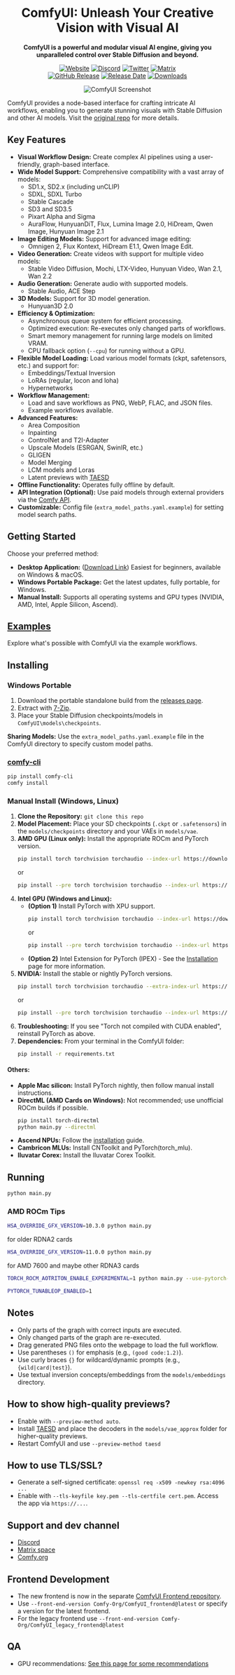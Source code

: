<div align="center">

# ComfyUI: Unleash Your Creative Vision with Visual AI

**ComfyUI is a powerful and modular visual AI engine, giving you unparalleled control over Stable Diffusion and beyond.**

[![Website][website-shield]][website-url]
[![Discord][discord-shield]][discord-url]
[![Twitter][twitter-shield]][twitter-url]
[![Matrix][matrix-shield]][matrix-url]
<br>
[![GitHub Release][github-release-shield]][github-release-link]
[![Release Date][github-release-date-shield]][github-release-link]
[![Downloads][github-downloads-shield]][github-downloads-link]

[matrix-shield]: https://img.shields.io/badge/Matrix-000000?style=flat&logo=matrix&logoColor=white
[matrix-url]: https://app.element.io/#/room/%23comfyui_space%3Amatrix.org
[website-shield]: https://img.shields.io/badge/ComfyOrg-4285F4?style=flat
[website-url]: https://www.comfy.org/
[discord-shield]: https://img.shields.io/badge/dynamic/json?url=https%3A%2F%2Fdiscord.com%2Fapi%2Finvites%2Fcomfyorg%3Fwith_counts%3Dtrue&query=%24.approximate_member_count&logo=discord&logoColor=white&label=Discord&color=green&suffix=%20total
[discord-url]: https://www.comfy.org/discord
[twitter-shield]: https://img.shields.io/twitter/follow/ComfyUI
[twitter-url]: https://x.com/ComfyUI
[github-release-shield]: https://img.shields.io/github/v/release/comfyanonymous/ComfyUI?style=flat&sort=semver
[github-release-link]: https://github.com/comfyanonymous/ComfyUI/releases
[github-release-date-shield]: https://img.shields.io/github/release-date/comfyanonymous/ComfyUI?style=flat
[github-downloads-shield]: https://img.shields.io/github/downloads/comfyanonymous/ComfyUI/total?style=flat
[github-downloads-link]: https://github.com/comfyanonymous/ComfyUI/releases

![ComfyUI Screenshot](https://github.com/user-attachments/assets/7ccaf2c1-9b72-41ae-9a89-5688c94b7abe)
</div>

ComfyUI provides a node-based interface for crafting intricate AI workflows, enabling you to generate stunning visuals with Stable Diffusion and other AI models.  Visit the [original repo](https://github.com/comfyanonymous/ComfyUI) for more details.

## Key Features

*   **Visual Workflow Design:** Create complex AI pipelines using a user-friendly, graph-based interface.
*   **Wide Model Support:**  Comprehensive compatibility with a vast array of models:
    *   SD1.x, SD2.x (including unCLIP)
    *   SDXL, SDXL Turbo
    *   Stable Cascade
    *   SD3 and SD3.5
    *   Pixart Alpha and Sigma
    *   AuraFlow, HunyuanDiT, Flux, Lumina Image 2.0, HiDream, Qwen Image, Hunyuan Image 2.1
*   **Image Editing Models:** Support for advanced image editing:
    *   Omnigen 2, Flux Kontext, HiDream E1.1, Qwen Image Edit.
*   **Video Generation:** Create videos with support for multiple video models:
    *   Stable Video Diffusion, Mochi, LTX-Video, Hunyuan Video, Wan 2.1, Wan 2.2
*   **Audio Generation:**  Generate audio with supported models.
    *   Stable Audio, ACE Step
*   **3D Models:**  Support for 3D model generation.
    *   Hunyuan3D 2.0
*   **Efficiency & Optimization:**
    *   Asynchronous queue system for efficient processing.
    *   Optimized execution: Re-executes only changed parts of workflows.
    *   Smart memory management for running large models on limited VRAM.
    *   CPU fallback option (`--cpu`) for running without a GPU.
*   **Flexible Model Loading:** Load various model formats (ckpt, safetensors, etc.) and support for:
    *   Embeddings/Textual Inversion
    *   LoRAs (regular, locon and loha)
    *   Hypernetworks
*   **Workflow Management:**
    *   Load and save workflows as PNG, WebP, FLAC, and JSON files.
    *   Example workflows available.
*   **Advanced Features:**
    *   Area Composition
    *   Inpainting
    *   ControlNet and T2I-Adapter
    *   Upscale Models (ESRGAN, SwinIR, etc.)
    *   GLIGEN
    *   Model Merging
    *   LCM models and Loras
    *   Latent previews with [TAESD](https://github.com/madebyollin/taesd/)
*   **Offline Functionality:** Operates fully offline by default.
*   **API Integration (Optional):**  Use paid models through external providers via the [Comfy API](https://docs.comfy.org/tutorials/api-nodes/overview).
*   **Customizable:**  Config file (`extra_model_paths.yaml.example`) for setting model search paths.

## Getting Started

Choose your preferred method:

*   **Desktop Application:** ([Download Link](https://www.comfy.org/download)) Easiest for beginners, available on Windows & macOS.
*   **Windows Portable Package:**  Get the latest updates, fully portable, for Windows.
*   **Manual Install:**  Supports all operating systems and GPU types (NVIDIA, AMD, Intel, Apple Silicon, Ascend).

## [Examples](https://comfyanonymous.github.io/ComfyUI_examples/)

Explore what's possible with ComfyUI via the example workflows.

## Installing

### Windows Portable

1.  Download the portable standalone build from the [releases page](https://github.com/comfyanonymous/ComfyUI/releases).
2.  Extract with [7-Zip](https://7-zip.org).
3.  Place your Stable Diffusion checkpoints/models in `ComfyUI\models\checkpoints`.

**Sharing Models:**  Use the `extra_model_paths.yaml.example` file in the ComfyUI directory to specify custom model paths.

### [comfy-cli](https://docs.comfy.org/comfy-cli/getting-started)

```bash
pip install comfy-cli
comfy install
```

### Manual Install (Windows, Linux)

1.  **Clone the Repository:** `git clone this repo`
2.  **Model Placement:** Place your SD checkpoints (`.ckpt` or `.safetensors`) in the `models/checkpoints` directory and your VAEs in `models/vae`.
3.  **AMD GPU (Linux only):** Install the appropriate ROCm and PyTorch version.
    ```bash
    pip install torch torchvision torchaudio --index-url https://download.pytorch.org/whl/rocm6.4
    ```
    or
    ```bash
    pip install --pre torch torchvision torchaudio --index-url https://download.pytorch.org/whl/nightly/rocm6.4
    ```
4.  **Intel GPU (Windows and Linux):**
    *   **(Option 1)** Install PyTorch with XPU support.
        ```bash
        pip install torch torchvision torchaudio --index-url https://download.pytorch.org/whl/xpu
        ```
        or
        ```bash
        pip install --pre torch torchvision torchaudio --index-url https://download.pytorch.org/whl/nightly/xpu
        ```
    *   **(Option 2)** Intel Extension for PyTorch (IPEX) - See the [Installation](https://intel.github.io/intel-extension-for-pytorch/index.html#installation?platform=gpu) page for more information.
5.  **NVIDIA:** Install the stable or nightly PyTorch versions.
    ```bash
    pip install torch torchvision torchaudio --extra-index-url https://download.pytorch.org/whl/cu129
    ```
    or
    ```bash
    pip install --pre torch torchvision torchaudio --index-url https://download.pytorch.org/whl/nightly/cu129
    ```
6.  **Troubleshooting:** If you see "Torch not compiled with CUDA enabled", reinstall PyTorch as above.
7.  **Dependencies:**  From your terminal in the ComfyUI folder:
    ```bash
    pip install -r requirements.txt
    ```

#### Others:

*   **Apple Mac silicon:** Install PyTorch nightly, then follow manual install instructions.
*   **DirectML (AMD Cards on Windows):** Not recommended; use unofficial ROCm builds if possible.
    ```bash
    pip install torch-directml
    python main.py --directml
    ```
*   **Ascend NPUs:** Follow the [installation](https://ascend.github.io/docs/sources/ascend/quick_install.html) guide.
*   **Cambricon MLUs:**  Install CNToolkit and PyTorch(torch_mlu).
*   **Iluvatar Corex:**  Install the Iluvatar Corex Toolkit.

## Running

```bash
python main.py
```

### AMD ROCm Tips
```bash
HSA_OVERRIDE_GFX_VERSION=10.3.0 python main.py
```
for older RDNA2 cards
```bash
HSA_OVERRIDE_GFX_VERSION=11.0.0 python main.py
```
for AMD 7600 and maybe other RDNA3 cards
```bash
TORCH_ROCM_AOTRITON_ENABLE_EXPERIMENTAL=1 python main.py --use-pytorch-cross-attention
```
```bash
PYTORCH_TUNABLEOP_ENABLED=1
```

## Notes

*   Only parts of the graph with correct inputs are executed.
*   Only changed parts of the graph are re-executed.
*   Drag generated PNG files onto the webpage to load the full workflow.
*   Use parentheses `()` for emphasis (e.g., `(good code:1.2)`).
*   Use curly braces `{}` for wildcard/dynamic prompts (e.g., `{wild|card|test}`).
*   Use textual inversion concepts/embeddings from the `models/embeddings` directory.

## How to show high-quality previews?

*   Enable with `--preview-method auto`.
*   Install [TAESD](https://github.com/madebyollin/taesd) and place the decoders in the `models/vae_approx` folder for higher-quality previews.
*   Restart ComfyUI and use `--preview-method taesd`

## How to use TLS/SSL?

*   Generate a self-signed certificate: `openssl req -x509 -newkey rsa:4096 ...`
*   Enable with `--tls-keyfile key.pem --tls-certfile cert.pem`.  Access the app via `https://...`.

## Support and dev channel

*   [Discord](https://comfy.org/discord)
*   [Matrix space](https://app.element.io/#/room/%23comfyui_space%3Amatrix.org)
*   [Comfy.org](https://www.comfy.org/)

## Frontend Development

*   The new frontend is now in the separate [ComfyUI Frontend repository](https://github.com/Comfy-Org/ComfyUI_frontend).
*   Use `--front-end-version Comfy-Org/ComfyUI_frontend@latest` or specify a version for the latest frontend.
*   For the legacy frontend use `--front-end-version Comfy-Org/ComfyUI_legacy_frontend@latest`

## QA

*   GPU recommendations:  [See this page for some recommendations](https://github.com/comfyanonymous/ComfyUI/wiki/Which-GPU-should-I-buy-for-ComfyUI)